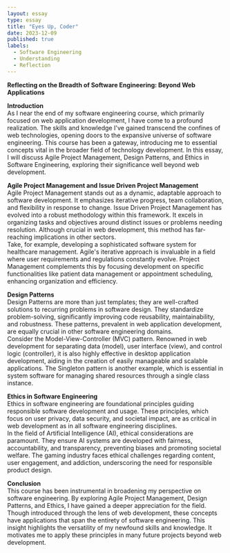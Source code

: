 ```yaml
---
layout: essay
type: essay
title: "Eyes Up, Coder"
date: 2023-12-09
published: true
labels:
  - Software Engineering
  - Understanding
  - Reflection
---
```


<b>Reflecting on the Breadth of Software Engineering: Beyond Web Applications</b>
<p><b>Introduction</b><br>
As I near the end of my software engineering course, which primarily focused on web application development, I have come to a profound realization. The skills and knowledge I've gained transcend the confines of web technologies, opening doors to the expansive universe of software engineering. This course has been a gateway, introducing me to essential concepts vital in the broader field of technology development. In this essay, I will discuss Agile Project Management, Design Patterns, and Ethics in Software Engineering, exploring their significance well beyond web development.</p>

<p><b>Agile Project Management and Issue Driven Project Management</b><br>
Agile Project Management stands out as a dynamic, adaptable approach to software development. It emphasizes iterative progress, team collaboration, and flexibility in response to change. Issue Driven Project Management has evolved into a robust methodology within this framework. It excels in organizing tasks and objectives around distinct issues or problems needing resolution. Although crucial in web development, this method has far-reaching implications in other sectors.<br>
Take, for example, developing a sophisticated software system for healthcare management. Agile's iterative approach is invaluable in a field where user requirements and regulations constantly evolve. Project Management complements this by focusing development on specific functionalities like patient data management or appointment scheduling, enhancing organization and efficiency.</p>

<p><b>Design Patterns</b><br>
Design Patterns are more than just templates; they are well-crafted solutions to recurring problems in software design. They standardize problem-solving, significantly improving code reusability, maintainability, and robustness. These patterns, prevalent in web application development, are equally crucial in other software engineering domains.<br>
Consider the Model-View-Controller (MVC) pattern. Renowned in web development for separating data (model), user interface (view), and control logic (controller), it is also highly effective in desktop application development, aiding in the creation of easily manageable and scalable applications. The Singleton pattern is another example, which is essential in system software for managing shared resources through a single class instance.</p>

<p><b>Ethics in Software Engineering</b><br>
Ethics in software engineering are foundational principles guiding responsible software development and usage. These principles, which focus on user privacy, data security, and societal impact, are as critical in web development as in all software engineering disciplines.<br>
In the field of Artificial Intelligence (AI), ethical considerations are paramount. They ensure AI systems are developed with fairness, accountability, and transparency, preventing biases and promoting societal welfare. The gaming industry faces ethical challenges regarding content, user engagement, and addiction, underscoring the need for responsible product design.</p>

<p><b>Conclusion</b><br>
This course has been instrumental in broadening my perspective on software engineering. By exploring Agile Project Management, Design Patterns, and Ethics, I have gained a deeper appreciation for the field. Though introduced through the lens of web development, these concepts have applications that span the entirety of software engineering. This insight highlights the versatility of my newfound skills and knowledge. It motivates me to apply these principles in many future projects beyond web development.</p>

  

